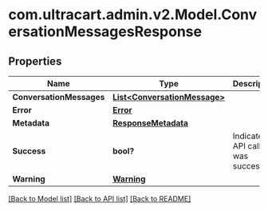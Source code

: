 # com.ultracart.admin.v2.Model.ConversationMessagesResponse
## Properties

Name | Type | Description | Notes
------------ | ------------- | ------------- | -------------
**ConversationMessages** | [**List&lt;ConversationMessage&gt;**](ConversationMessage.md) |  | [optional] 
**Error** | [**Error**](Error.md) |  | [optional] 
**Metadata** | [**ResponseMetadata**](ResponseMetadata.md) |  | [optional] 
**Success** | **bool?** | Indicates if API call was successful | [optional] 
**Warning** | [**Warning**](Warning.md) |  | [optional] 


[[Back to Model list]](../README.md#documentation-for-models) [[Back to API list]](../README.md#documentation-for-api-endpoints) [[Back to README]](../README.md)

